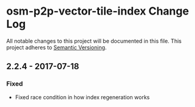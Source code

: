 # osm-p2p-vector-tile-index Change Log
All notable changes to this project will be documented in this file.
This project adheres to [Semantic Versioning](http://semver.org/).

## 2.2.4 - 2017-07-18
### Fixed
- Fixed race condition in how index regeneration works

